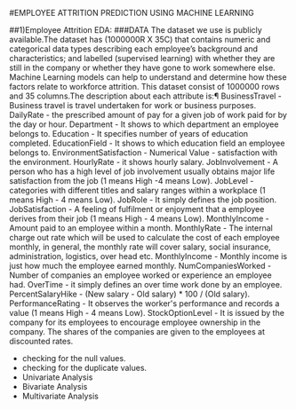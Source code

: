 #EMPLOYEE ATTRITION PREDICTION USING MACHINE LEARNING

##1)Employee Attrition EDA:
###DATA
The dataset we use is publicly available.The dataset has (1000000R X 35C) that contains numeric and categorical data types describing each employee’s background and characteristics; and labelled (supervised learning) with whether they are still in the company or whether they have gone to work somewhere else. Machine Learning models can help to understand and determine how these factors relate to workforce attrition.
This dataset consist of 1000000 rows and 35 columns.The description about each attribute is:¶
BusinessTravel - Business travel is travel undertaken for work or business purposes.
DailyRate - the prescribed amount of pay for a given job of work paid for by the day or hour.
Department - It shows to which department an employee belongs to.
Education - It specifies number of years of education completed.
EducationField - It shows to which education field an employee belongs to.
EnvironmentSatisfaction - Numerical Value - satisfaction with the environment.
HourlyRate - it shows hourly salary.
JobInvolvement - A person who has a high level of job involvement usually obtains major life satisfaction from the job (1 means High -4 means Low).
JobLevel - categories with different titles and salary ranges within a workplace (1 means High - 4 means Low).
JobRole - It simply defines the job position.
JobSatisfaction - A feeling of fulfilment or enjoyment that a employee derives from their job (1 means High - 4 means Low).
MonthlyIncome - Amount paid to an employee within a month.
MonthlyRate - The internal charge out rate which will be used to calculate the cost of each employee monthly, in general, the monthly rate will cover salary, social insurance, administration, logistics, over head etc.
MonthlyIncome - Monthly income is just how much the employee earned monthly.
NumCompaniesWorked - Number of companies an employee worked or experience an employee had.
OverTime - it simply defines an over time work done by an employee.
PercentSalaryHike - (New salary - Old salary) * 100 / (Old salary).
PerformanceRating - It observes the worker's performance and records a value (1 means High - 4 means Low).
StockOptionLevel - It is issued by the company for its employees to encourage employee ownership in the company. The shares of the companies are given to the employees at discounted rates.
* checking for the null values.
* checking for the duplicate values.
* Univariate Analysis
* Bivariate Analysis
* Multivariate Analysis
